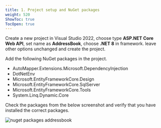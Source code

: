 ```yaml
---
title: 1. Project setup and NuGet packages
weight: 520
ShowToc: true
TocOpen: true
---
```


Create a new project in Visual Studio 2022, choose type **ASP.NET Core Web API**, set name as **AddressBook**, choose **.NET 8** in framework. leave other options unchanged and create the project.

Add the following NuGet packages in the project.

- AutoMapper.Extensions.Microsoft.DependencyInjection
- DotNetEnv
- Microsoft.EntityFrameworkCore.Design
- Microsoft.EntityFrameworkCore.SqlServer
- Microsoft.EntityFrameworkCore.Tools
- System.Linq.Dynamic.Core

Check the packages from the below screenshot and verify that you have installed the correct packages.

![nuget packages addressbook](/images/nuget-packages-addressbook.jpg "nuget packages addressbook")